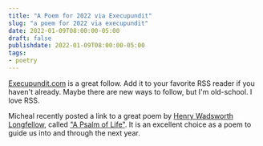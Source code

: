 ```yaml
---
title: "A Poem for 2022 via Execupundit"
slug: "a poem for 2022 via execupundit"
date: 2022-01-09T08:00:00-05:00
draft: false
publishdate: 2022-01-09T08:00:00-05:00
tags:
- poetry
---
```


[Execupundit.com](http://www.execupundit.com) is a great follow. Add it to your favorite RSS reader if you haven't already. Maybe there are new ways to follow, but I'm old-school. I love RSS.

Micheal recently posted a link to a great poem by [Henry Wadsworth Longfellow](https://en.wikipedia.org/wiki/Henry_Wadsworth_Longfellow), called ["A Psalm of Life"](https://www.poetryfoundation.org/poems/44644/a-psalm-of-life). It is an excellent choice as a poem to guide us into and through the next year.
